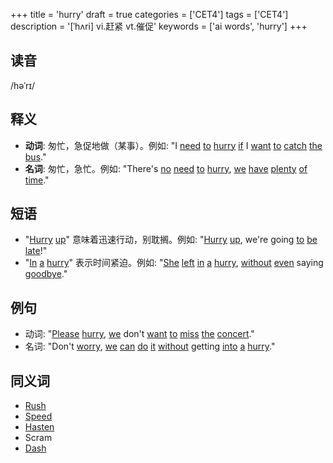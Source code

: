 +++
title = 'hurry'
draft = true
categories = ['CET4']
tags = ['CET4']
description = '[ˈhʌri] vi.赶紧 vt.催促'
keywords = ['ai words', 'hurry']
+++

## 读音
/həˈrɪ/

## 释义
- **动词**: 匆忙，急促地做（某事）。例如: "I [need](/post/need/) [to](/post/to/) [hurry](/post/hurry/) [if](/post/if/) I [want](/post/want/) [to](/post/to/) [catch](/post/catch/) [the](/post/the/) [bus](/post/bus/)."
- **名词**: 匆忙，急忙。例如: "There's [no](/post/no/) [need](/post/need/) [to](/post/to/) [hurry](/post/hurry/), [we](/post/we/) [have](/post/have/) [plenty](/post/plenty/) [of](/post/of/) [time](/post/time/)."

## 短语
- "[Hurry](/post/hurry/) [up](/post/up/)" 意味着迅速行动，别耽搁。例如: "[Hurry](/post/hurry/) [up](/post/up/), we're going [to](/post/to/) [be](/post/be/) [late](/post/late/)!"
- "[In](/post/in/) [a](/post/a/) [hurry](/post/hurry/)" 表示时间紧迫。例如: "[She](/post/she/) [left](/post/left/) [in](/post/in/) [a](/post/a/) [hurry](/post/hurry/), [without](/post/without/) [even](/post/even/) saying [goodbye](/post/goodbye/)."

## 例句
- 动词: "[Please](/post/please/) [hurry](/post/hurry/), [we](/post/we/) don't [want](/post/want/) [to](/post/to/) [miss](/post/miss/) [the](/post/the/) [concert](/post/concert/)."
- 名词: "Don't [worry](/post/worry/), [we](/post/we/) [can](/post/can/) [do](/post/do/) [it](/post/it/) [without](/post/without/) getting [into](/post/into/) [a](/post/a/) [hurry](/post/hurry/)."

## 同义词
- [Rush](/post/rush/)
- [Speed](/post/speed/)
- [Hasten](/post/hasten/)
- Scram
- [Dash](/post/dash/)
